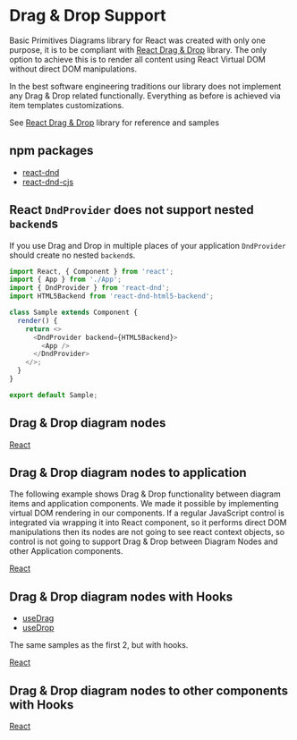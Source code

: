 # Drag & Drop Support

Basic Primitives Diagrams library for React was created with only one purpose, it is to be compliant with [React Drag & Drop](http://react-dnd.github.io/react-dnd/about) library. The only option to achieve this is to render all content using React Virtual DOM without direct DOM manipulations. 

In the best software engineering traditions our library does not implement any Drag & Drop related functionally. Everything as before is achieved via item templates customizations.

See [React Drag & Drop](http://react-dnd.github.io/react-dnd/about) library for reference and samples

## npm packages
* [react-dnd](https://www.npmjs.com/package/react-dnd)
* [react-dnd-cjs](https://www.npmjs.com/package/react-dnd-html5-backend)

## React `DndProvider` does not support nested `backend`s
If you use Drag and Drop in multiple places of your application `DndProvider` should create no nested `backend`s.

```JavaScript
import React, { Component } from 'react';
import { App } from './App';
import { DndProvider } from 'react-dnd';
import HTML5Backend from 'react-dnd-html5-backend';

class Sample extends Component {
  render() {
    return <>
      <DndProvider backend={HTML5Backend}>
        <App />
      </DndProvider>
    </>;
  }
}

export default Sample;
```

## Drag & Drop diagram nodes

[React](../src/Samples/DragNDrop.js)


## Drag & Drop diagram nodes to application
The following example shows Drag & Drop functionality between diagram items and application components. We made it possible by implementing virtual DOM rendering in our components. If a regular JavaScript control is integrated via wrapping it into React component, so it performs direct DOM manipulations then its nodes are not going to see react context objects, so control is not going to support Drag & Drop between Diagram Nodes and other Application components.

[React](../src/Samples/DragToTrashBin.js)

## Drag & Drop diagram nodes with Hooks
* [useDrag](https://react-dnd.github.io/react-dnd/docs/api/use-drag)
* [useDrop](https://react-dnd.github.io/react-dnd/docs/api/use-drop)

The same samples as the first 2, but with hooks.

[React](../src/Samples/DragNDropHooks.js)


## Drag & Drop diagram nodes to other components with Hooks

[React](../src/Samples/DragToTrashBinHooks.js)
